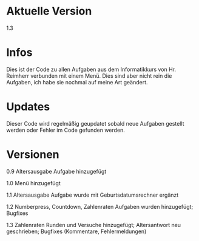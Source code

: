 # Aktuelle Version
1.3

# Infos
Dies ist der Code zu allen Aufgaben aus dem Informatikkurs von Hr. Reimherr verbunden mit einem Menü.
Dies sind aber nicht rein die Aufgaben, ich habe sie nochmal auf meine Art geändert.

# Updates
Dieser Code wird regelmäßig geupdatet sobald neue Aufgaben gestellt werden oder Fehler im Code gefunden werden.

# Versionen
0.9 Altersausgabe Aufgabe hinzugefügt

1.0 Menü hinzugefügt

1.1 Altersausgabe Aufgabe wurde mit Geburtsdatumsrechner ergänzt

1.2 Numberpress, Countdown, Zahlenraten Aufgaben wurden hinzugefügt; Bugfixes

1.3 Zahlenraten Runden und Versuche hinzugefügt; Altersantwort neu geschrieben; Bugfixes (Kommentare, Fehlermeldungen)